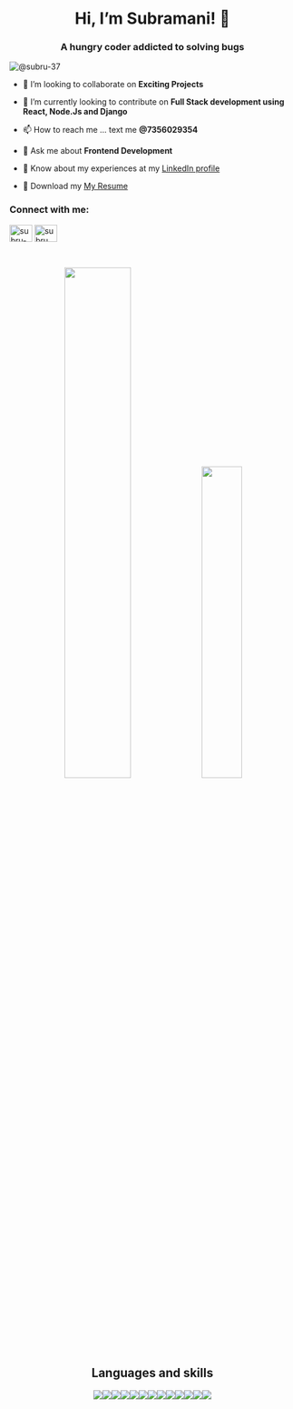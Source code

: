 <h1 align="center">Hi, I’m Subramani! 👋</h1>
<h3 align="center">A hungry coder addicted to solving bugs</h3>
<p align="left"> <img src="https://komarev.com/ghpvc/?username=subru-37&label=Profile%20views&color=0e75b6&style=flat" alt="@subru-37" /> </p>
<p>
  
- 👯 I’m looking to collaborate on **Exciting Projects**
  
- 🌱 I’m currently looking to contribute on **Full Stack development using React, Node.Js and Django**
  
- 📫 How to reach me ... text me **@7356029354**
  
- 💬 Ask me about **Frontend Development**
  
- 📄 Know about my experiences at my [LinkedIn profile](https://www.linkedin.com/in/subru37/)
  
- 📃 Download my [My Resume](https://drive.google.com/file/d/13-KbWidD8iAUh3aLlSLoISBdo1VvHUYG/view?usp=sharing)
</p>
<h3 align="left">Connect with me:</h3>
<p align="left">
<a href="https://www.linkedin.com/in/subramani-e/" target="blank"><img align="center" src="https://raw.githubusercontent.com/rahuldkjain/github-profile-readme-generator/master/src/images/icons/Social/linked-in-alt.svg" alt="subru-37" height="30" width="40" /></a>
<a href="https://instagram.com/subru_37" target="blank"><img align="center" src="https://raw.githubusercontent.com/rahuldkjain/github-profile-readme-generator/master/src/images/icons/Social/instagram.svg" alt="subru_37" height="30" width="40" /></a>
</p>
<br>
<p align="center"><img width="48%" src="https://github-readme-stats.vercel.app/api?username=subru-37&show_icons=true&theme=merko&count_private=true&show_icons=true&border_radius=7"/>
<img width="37.5%" src="https://github-readme-stats.vercel.app/api/top-langs/?username=subru-37&theme=merko&exclude_repo=github-readme-stats,dsp-lab,Scientific-computing-lab,day2material,IBM-Workshop,Number-Plate-Recognizing-System&layout=compact"/></p>
<br>
<h2 align="center">Languages and skills</h2>

<p align="center"><img src="https://img.shields.io/badge/React_Router-CA4245?style=for-the-badge&logo=react-router&logoColor=white"/><img src="https://img.shields.io/badge/react-%2320232a.svg?style=for-the-badge&logo=react&logoColor=%2361DAFB"/><img src="https://img.shields.io/badge/java-%23ED8B00.svg?style=for-the-badge&logo=java&logoColor=white"/><img src="https://img.shields.io/badge/git-%23F05033.svg?style=for-the-badge&logo=git&logoColor=white"/><img src="https://img.shields.io/badge/MUI-%230081CB.svg?style=for-the-badge&logo=mui&logoColor=white"/><img src="https://img.shields.io/badge/html5-%23E34F26.svg?style=for-the-badge&logo=html5&logoColor=white"/><img src="https://img.shields.io/badge/css3-%231572B6.svg?style=for-the-badge&logo=css3&logoColor=white"/><img src="https://img.shields.io/badge/javascript-%23323330.svg?style=for-the-badge&logo=javascript&logoColor=%23F7DF1E"/><img src="https://img.shields.io/badge/pandas-%23150458.svg?style=for-the-badge&logo=pandas&logoColor=white"/><img src="https://img.shields.io/badge/numpy-%23013243.svg?style=for-the-badge&logo=numpy&logoColor=white"/><img src="https://img.shields.io/badge/SciPy-%230C55A5.svg?style=for-the-badge&logo=scipy&logoColor=%white"/><img src="https://img.shields.io/badge/Matplotlib-%23ffffff.svg?style=for-the-badge&logo=Matplotlib&logoColor=black"/><img src="https://img.shields.io/badge/numpy-%23013243.svg?style=for-the-badge&logo=numpy&logoColor=white"/></p>

